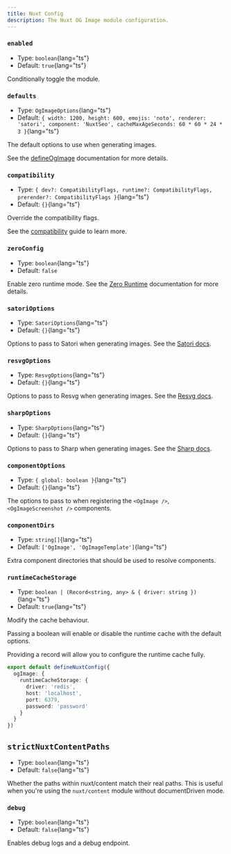 ```yaml
---
title: Nuxt Config
description: The Nuxt OG Image module configuration.
---
```


### `enabled`

- Type: `boolean`{lang="ts"}
- Default: `true`{lang="ts"}

Conditionally toggle the module.

### `defaults`

- Type: `OgImageOptions`{lang="ts"}
- Default: `{ width: 1200, height: 600, emojis: 'noto', renderer: 'satori', component: 'NuxtSeo', cacheMaxAgeSeconds: 60 * 60 * 24 * 3 }`{lang="ts"}

The default options to use when generating images.

See the [defineOgImage](/docs/og-image/api/define-og-image) documentation for more details.

### `compatibility`

- Type: `{ dev?: CompatibilityFlags, runtime?: CompatibilityFlags, prerender?: CompatibilityFlags }`{lang="ts"}
- Default: `{}`{lang="ts"}

Override the compatibility flags.

See the [compatibility](/docs/og-image/guides/compatibility) guide to learn more.

### `zeroConfig`

- Type: `boolean`{lang="ts"}
- Default: `false`

Enable zero runtime mode. See the [Zero Runtime](/docs/og-image/guides/zero-runtime) documentation for more details.

### `satoriOptions`

- Type: `SatoriOptions`{lang="ts"}
- Default: `{}`{lang="ts"}

Options to pass to Satori when generating images. See the [Satori docs](https://github.com/vercel/satori).

### `resvgOptions`

- Type: `ResvgOptions`{lang="ts"}
- Default: `{}`{lang="ts"}

Options to pass to Resvg when generating images. See the [Resvg docs](https://github.com/yisibl/resvg-js).

###  `sharpOptions`

- Type: `SharpOptions`{lang="ts"}
- Default: `{}`{lang="ts"}

Options to pass to Sharp when generating images. See the [Sharp docs](https://sharp.pixelplumbing.com/).

### `componentOptions`

- Type: `{ global: boolean }`{lang="ts"}
- Default: `{}`{lang="ts"}

The options to pass to when registering the `<OgImage />`, `<OgImageScreenshot />` components.

### `componentDirs`

- Type: `string[]`{lang="ts"}
- Default: `['OgImage', 'OgImageTemplate']`{lang="ts"}

Extra component directories that should be used to resolve components.

### `runtimeCacheStorage`

- Type: `boolean | (Record<string, any> & { driver: string })`{lang="ts"}
- Default: `true`{lang="ts"}

Modify the cache behaviour.

Passing a boolean will enable or disable the runtime cache with the default options.

Providing a record will allow you to configure the runtime cache fully.

```ts
export default defineNuxtConfig({
  ogImage: {
    runtimeCacheStorage: {
      driver: 'redis',
      host: 'localhost',
      port: 6379,
      password: 'password'
    }
  }
})
```

## `strictNuxtContentPaths`

- Type: `boolean`{lang="ts"}
- Default: `false`{lang="ts"}

Whether the paths within nuxt/content match their real paths. This is useful when you're using the `nuxt/content` module
without documentDriven mode.

### `debug`

- Type: `boolean`{lang="ts"}
- Default: `false`{lang="ts"}

Enables debug logs and a debug endpoint.
